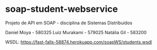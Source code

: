 # soap-student-webservice
Projeto de API em SOAP - disciplina de Sistemas Distribuídos

Daniel Moya - 580325
Luiz Murakami - 579025
Natália Gil - 583200

WSDL: https://fast-falls-58874.herokuapp.com/soapWS/students.wsdl
